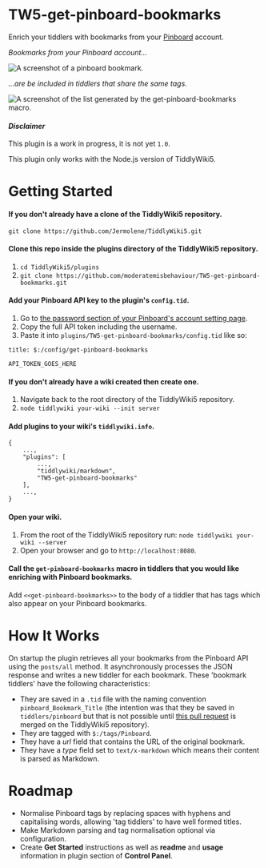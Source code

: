 # TW5-get-pinboard-bookmarks
Enrich your tiddlers with bookmarks from your [Pinboard](https://pinboard.in/) account.

_Bookmarks from your Pinboard account..._

![A screenshot of a pinboard bookmark.](http://i.imgur.com/WmKrPMH.png)

_...are be included in tiddlers that share the same tags._

![A screenshot of the list generated by the get-pinboard-bookmarks macro.](http://i.imgur.com/YPlxTYR.png)

#### _Disclaimer_
This plugin is a work in progress, it is not yet `1.0`.

This plugin only works with the Node.js version of TiddlyWiki5.

# Getting Started
#### If you don't already have a clone of the TiddlyWiki5 repository.
`git clone https://github.com/Jermolene/TiddlyWiki5.git`

#### Clone this repo inside the plugins directory of the TiddlyWiki5 repository.
1. `cd TiddlyWiki5/plugins`
2. `git clone https://github.com/moderatemisbehaviour/TW5-get-pinboard-bookmarks.git`

#### Add your Pinboard API key to the plugin's `config.tid`.
1. Go to [the password section of your Pinboard's account setting page](https://pinboard.in/settings/password).
2. Copy the full API token including the username.
3. Paste it into `plugins/TW5-get-pinboard-bookmarks/config.tid` like so:
```
title: $:/config/get-pinboard-bookmarks

API_TOKEN_GOES_HERE
```
#### If you don't already have a wiki created then create one.
1. Navigate back to the root directory of the TiddlyWiki5 repository.
2. `node tiddlywiki your-wiki --init server`

#### Add plugins to your wiki's `tiddlywiki.info`.
```
{
    ...,
    "plugins": [
        ...,
        "tiddlywiki/markdown",
        "TW5-get-pinboard-bookmarks"
    ],
    ...,
}
```

#### Open your wiki.
1. From the root of the TiddlyWiki5 repository run:
`node tiddlywiki your-wiki --server`
2. Open your browser and go to `http://localhost:8080`.

#### Call the `get-pinboard-bookmarks` macro in tiddlers that you would like enriching with Pinboard bookmarks.
Add `<<get-pinboard-bookmarks>>` to the body of a tiddler that has tags which also appear on your Pinboard bookmarks.

# How It Works
On startup the plugin retrieves all your bookmarks from the Pinboard API using
the `posts/all` method. It asynchronously processes the JSON response and writes a new tiddler for each bookmark.
These 'bookmark tiddlers' have the following characteristics:
* They are saved in a `.tid` file with the naming convention `pinboard_Bookmark_Title` (the intention was that they be saved in `tiddlers/pinboard` but that is not possible until [this pull request](https://github.com/Jermolene/TiddlyWiki5/pull/2541) is merged on the TiddlyWiki5 repository).
* They are tagged with `$:/tags/Pinboard`.
* They have a *url* field that contains the URL of the original bookmark.
* They have a *type* field set to `text/x-markdown` which means their content is parsed as Markdown.

# Roadmap
* Normalise Pinboard tags by replacing spaces with hyphens and capitalising words, allowing 'tag tiddlers' to have well formed titles.
* Make Markdown parsing and tag normalisation optional via configuration.
* Create **Get Started** instructions as well as **readme** and **usage** information in plugin section of **Control Panel**.
